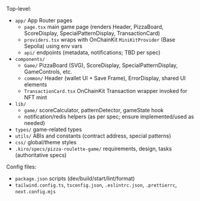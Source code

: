 Top-level:
- `app/` App Router pages
  - `page.tsx` main game page (renders Header, PizzaBoard, ScoreDisplay, SpecialPatternDisplay, TransactionCard)
  - `providers.tsx` wraps with OnChainKit `MiniKitProvider` (Base Sepolia) using env vars
  - `api/` endpoints (metadata, notifications; TBD per spec)
- `components/`
  - `Game/` PizzaBoard (SVG), ScoreDisplay, SpecialPatternDisplay, GameControls, etc.
  - `common/` Header (wallet UI + Save Frame), ErrorDisplay, shared UI elements
  - `TransactionCard.tsx` OnChainKit Transaction wrapper invoked for NFT mint
- `lib/`
  - `game/` scoreCalculator, patternDetector, gameState hook
  - notification/redis helpers (as per spec; ensure implemented/used as needed)
- `types/` game-related types
- `utils/` ABIs and constants (contract address, special patterns)
- `css/` global/theme styles
- `.kiro/specs/pizza-roulette-game/` requirements, design, tasks (authoritative specs)

Config files:
- `package.json` scripts (dev/build/start/lint/format)
- `tailwind.config.ts`, `tsconfig.json`, `.eslintrc.json`, `.prettierrc`, `next.config.mjs`

